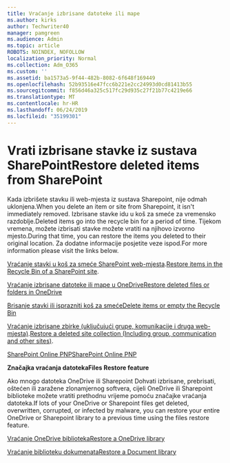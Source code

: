 ```yaml
---
title: Vraćanje izbrisane datoteke ili mape
ms.author: kirks
author: Techwriter40
manager: pamgreen
ms.audience: Admin
ms.topic: article
ROBOTS: NOINDEX, NOFOLLOW
localization_priority: Normal
ms.collection: Adm_O365
ms.custom: ''
ms.assetid: ba1573a5-9f44-482b-8082-6f648f169449
ms.openlocfilehash: 52b93516e47fcc6b221e2cc24993d0cd81413b55
ms.sourcegitcommit: f856d46a325c517fc29d935c27f21b77c4219e66
ms.translationtype: MT
ms.contentlocale: hr-HR
ms.lasthandoff: 06/24/2019
ms.locfileid: "35199301"
---
```

# <a name="restore-deleted-items-from-sharepoint"></a><span data-ttu-id="58623-102">Vrati izbrisane stavke iz sustava SharePoint</span><span class="sxs-lookup"><span data-stu-id="58623-102">Restore deleted items from SharePoint</span></span>

<span data-ttu-id="58623-103">Kada izbrišete stavku ili web-mjesta iz sustava Sharepoint, nije odmah uklonjena.</span><span class="sxs-lookup"><span data-stu-id="58623-103">When you delete an item or site from Sharepoint, it isn't immediately removed.</span></span> <span data-ttu-id="58623-104">Izbrisane stavke idu u koš za smeće za vremensko razdoblje.</span><span class="sxs-lookup"><span data-stu-id="58623-104">Deleted items go into the recycle bin for a period of time.</span></span> <span data-ttu-id="58623-105">Tijekom vremena, možete izbrisati stavke možete vratiti na njihovo izvorno mjesto.</span><span class="sxs-lookup"><span data-stu-id="58623-105">During that time, you can restore the items you deleted to their original location.</span></span> <span data-ttu-id="58623-106">Za dodatne informacije posjetite veze ispod.</span><span class="sxs-lookup"><span data-stu-id="58623-106">For more information please visit the links below.</span></span>

<span data-ttu-id="58623-107">[Vraćanje stavki u koš za smeće SharePoint web-mjesta](https://support.office.com/article/restore-deleted-items-from-the-site-collection-recycle-bin-5fa924ee-16d7-487b-9a0a-021b9062d14b?ui=en-US&amp;rs=en-US&amp;ad=US).</span><span class="sxs-lookup"><span data-stu-id="58623-107">[Restore items in the Recycle Bin of a SharePoint site](https://support.office.com/article/restore-deleted-items-from-the-site-collection-recycle-bin-5fa924ee-16d7-487b-9a0a-021b9062d14b?ui=en-US&amp;rs=en-US&amp;ad=US).</span></span>

[<span data-ttu-id="58623-108">Vraćanje izbrisane datoteke ili mape u OneDrive</span><span class="sxs-lookup"><span data-stu-id="58623-108">Restore deleted files or folders in OneDrive</span></span>](https://support.office.com/article/Restore-deleted-files-or-folders-in-OneDrive-949ada80-0026-4db3-a953-c99083e6a84f)

[<span data-ttu-id="58623-109">Brisanje stavki ili isprazniti koš za smeće</span><span class="sxs-lookup"><span data-stu-id="58623-109">Delete items or empty the Recycle Bin</span></span>](https://support.office.com/article/delete-items-or-empty-the-recycle-bin-of-a-sharepoint-site-2e713599-d13e-40d6-96dc-66f0a366f74e#ID0EAADAAA=Online)

<span data-ttu-id="58623-110">[Vraćanje izbrisane zbirke (uključujući grupe, komunikacije i druga web-mjesta)](https://docs.microsoft.com/onedrive/restore-deleted-onedrive).</span><span class="sxs-lookup"><span data-stu-id="58623-110">[Restore a deleted site collection (Including group, communication and other sites)](https://docs.microsoft.com/onedrive/restore-deleted-onedrive).</span></span>

[<span data-ttu-id="58623-111">SharePoint Online PNP</span><span class="sxs-lookup"><span data-stu-id="58623-111">SharePoint Online PNP</span></span>](https://docs.microsoft.com/powershell/sharepoint/sharepoint-pnp/sharepoint-pnp-cmdlets?view=sharepoint-ps)

<span data-ttu-id="58623-112">**Značajka vraćanja datoteka**</span><span class="sxs-lookup"><span data-stu-id="58623-112">**Files Restore feature**</span></span>

<span data-ttu-id="58623-113">Ako mnogo datoteka OneDrive ili Sharepoint Dohvati izbrisane, prebrisati, oštećen ili zaražene zlonamjernog softvera, cijeli OneDrive ili Sharepoint biblioteke možete vratiti prethodnu vrijeme pomoću značajke vraćanja datoteka.</span><span class="sxs-lookup"><span data-stu-id="58623-113">If lots of your OneDrive or Sharepoint files get deleted, overwritten, corrupted, or infected by malware, you can restore your entire OneDrive or Sharepoint library to a previous time using the files restore feature.</span></span>

[<span data-ttu-id="58623-114">Vraćanje OneDrive biblioteka</span><span class="sxs-lookup"><span data-stu-id="58623-114">Restore a OneDrive library</span></span>](https://support.office.com/article/restore-your-onedrive-fa231298-759d-41cf-bcd0-25ac53eb8a150)

[<span data-ttu-id="58623-115">Vraćanje biblioteku dokumenata</span><span class="sxs-lookup"><span data-stu-id="58623-115">Restore a Document library</span></span>](https://support.office.com/article/restore-a-document-library-317791c3-8bd0-4dfd-8254-3ca90883d39a?ui=en-US&amp;rs=en-US&amp;ad=US)
